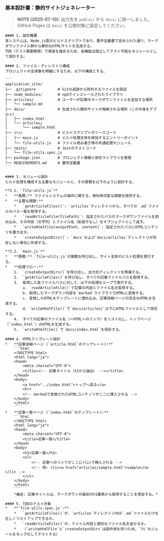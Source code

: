 ### 基本設計書：静的サイトジェネレーター

> **NOTE (2025-07-13):** 出力先を `public/` から `docs/` に統一しました。GitHub Pages は `docs/` を公開対象に設定してください。

    #### 1. 設計概要
    本システムは、Node.js製のビルドスクリプトであり、要件定義書で定められた通り、マークダウンファイル群から静的なHTMLサイトを生成する。
    TDD（テスト駆動開発）で実装を進めるため、各機能は独立してテスト可能なモジュールとして設計する。

    #### 2. ファイル・ディレクトリ構成
    プロジェクトの全体像を明確にするため、以下の構成とする。

    ```
    application_site/
    ├── .gitignore          # Gitの追跡から除外するファイルを設定
    ├── node_modules/       # npmでインストールされたライブラリ
    ├── articles/           # ユーザーが記事のマークダウンファイルを追加する場所
    │   └── sample.md
    ├── docs/               # 生成された静的サイトが格納される場所（この中身をデプロイ）
    │   ├── index.html
    │   └── articles/
    │       └── sample.html
    ├── src/                # ビルドスクリプトのソースコード
    │   ├── main.js         # ビルド処理全体を統括するエントリーポイント
    │   └── file-utils.js   # ファイル読み書き等の共通処理モジュール
    ├── tests/              # Jestのテストコード
    │   └── file-utils.spec.js
    ├── package.json        # プロジェクト情報と依存ライブラリを管理
    └── REQUIREMENTS.md     # 要件定義書
    ```

    #### 3. モジュール設計
    ビルド処理を構成する主要なモジュールと、その責務を以下のように設計する。

    **3.1. `file-utils.js`**
    *   **責務:** ファイルシステムの操作に関する、再利用可能な関数を提供する。
    *   **主要な関数:**
        *   `getArticleFiles()`: `articles`ディレクトリから、すべての`.md`ファイルのパス一覧を取得する。
        *   `readArticleFile(filePath)`: 指定されたパスのマークダウンファイルを読み込み、その内容（文字列）とファイル名（拡張子なし）をオブジェクトとして返す。
        *   `writeHtmlFile(outputPath, content)`: 指定されたパスにHTMLコンテンツを書き出す。
        *   `createOutputDirs()`: `docs`および`docs/articles`ディレクトリが存在しない場合に作成する。

    **3.2. `main.js`**
    *   **責務:** `file-utils.js`の関数を呼び出し、サイト全体のビルド処理を実行する。
    *   **処理フロー:**
        1.  `createOutputDirs()`を呼び出し、出力先ディレクトリを準備する。
        2.  `getArticleFiles()`を呼び出し、すべての記事ファイルパスを取得する。
        3.  取得した各ファイルパスに対して、以下の処理をループで実行する。
            a. `readArticleFile()`で記事の内容とファイル名を取得する。
            b. 取得したマークダウン内容を`marked`ライブラリでHTMLに変換する。
            c. 変換したHTMLをテンプレートに埋め込み、記事詳細ページの完全なHTMLを生成する。
            d. `writeHtmlFile()`で`docs/articles/`以下にHTMLファイルとして保存する。
        4.  すべての記事のファイル名（＝HTMLへのリンク）をリスト化し、トップページ（`index.html`）のHTMLを生成する。
        5.  `writeHtmlFile()`で`docs/index.html`を保存する。

    #### 4. HTMLテンプレート設計
    *   **記事詳細ページ (`article.html`のテンプレート):**
        ```html
        <!DOCTYPE html>
        <html lang="ja">
        <head>
            <meta charset="UTF-8">
            <title><!-- 記事タイトル（h1から抽出） --></title>
        </head>
        <body>
            <a href="../index.html">トップへ戻る</a>
            <hr>
            <!-- markedで変換されたHTMLコンテンツがここに挿入される -->
        </body>
        </html>
        ```
    *   **記事一覧ページ (`index.html`のテンプレート):**
        ```html
        <!DOCTYPE html>
        <html lang="ja">
        <head>
            <meta charset="UTF-8">
            <title>記事一覧</title>
        </head>
        <body>
            <h1>記事一覧</h1>
            <ul>
                <!-- 記事へのリンクがここに<li>で挿入される -->
                <!-- 例: <li><a href="articles/sample.html">sample</a></li> -->
            </ul>
        </body>
        </html>
        ```
        *補足: 記事タイトルは、マークダウンの最初のh1要素から取得することを想定する。*

    #### 5. TDDのテスト対象
    *   **`file-utils.spec.js`:**
        *   `getArticleFiles()`が、`articles`ディレクトリ内の`.md`ファイルだけを正しくリストアップできるか。
        *   `readArticleFile()`が、ファイル内容と適切なファイル名を返せるか。
        *   （`writeHtmlFile`と`createOutputDirs`は副作用を持つため、`fs`モジュールをモック化してテストする）
